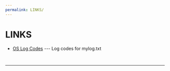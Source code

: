 ```yaml
---
permalink: LINKS/
---
```


# LINKS

* [OS Log Codes](https://osp4diss.vlsm.org/ETC/logCodes.txt) --- 
Log codes for mylog.txt
<br>
<hr>
